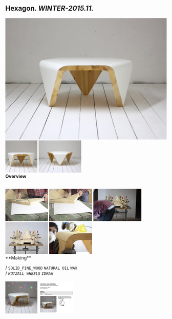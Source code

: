 
## Hexagon. _WINTER-2015.11._  
![Hexagon](/projects/Hexagon/100.jpg)<a href="https://ewwgene.github.io/projects/Hexagon/101.jpg"><img src="/projects/Hexagon/101.jpg" height="100"></a> <a href="https://ewwgene.github.io/projects/Hexagon/102.jpg"><img src="/projects/Hexagon/102.jpg" height="100"></a>   
**Overview**  
  
<br>
<a href="https://ewwgene.github.io/projects/Hexagon/Making/IMG_1898.jpg"><img src="/projects/Hexagon/Making/IMG_1898.jpg" height="100"></a> <a href="https://ewwgene.github.io/projects/Hexagon/Making/IMG_1901.jpg"><img src="/projects/Hexagon/Making/IMG_1901.jpg" height="100"></a> <a href="https://ewwgene.github.io/projects/Hexagon/Making/IMG_1915.jpg"><img src="/projects/Hexagon/Making/IMG_1915.jpg" height="100"></a> <a href="https://ewwgene.github.io/projects/Hexagon/Making/IMG_1916.jpg"><img src="/projects/Hexagon/Making/IMG_1916.jpg" height="100"></a> <a href="https://ewwgene.github.io/projects/Hexagon/Making/IMG_1977.jpg"><img src="/projects/Hexagon/Making/IMG_1977.jpg" height="100"></a> <br>  
**Making**  
  
/
`SOLID_PINE_WOOD` `NATURAL OIL` `WAX`   
/
_`KUTZALL WHEELS`_ _`IDRAW`_   
<br>
<a href="https://ewwgene.github.io/projects/Hexagon/300.jpg"><img src="/projects/Hexagon/300.jpg" height="100"></a> <a href="https://ewwgene.github.io/projects/Hexagon/301.jpg"><img src="/projects/Hexagon/301.jpg" height="100"></a> 
